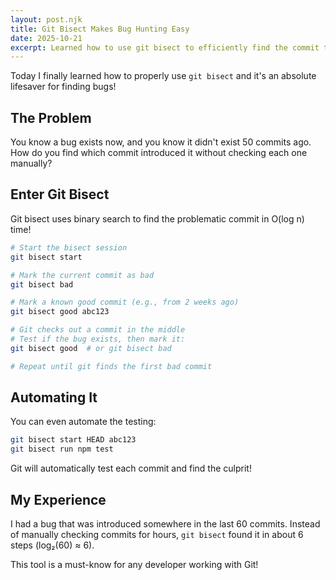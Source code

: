 ```yaml
---
layout: post.njk
title: Git Bisect Makes Bug Hunting Easy
date: 2025-10-21
excerpt: Learned how to use git bisect to efficiently find the commit that introduced a bug using binary search.
---
```


Today I finally learned how to properly use `git bisect` and it's an absolute lifesaver for finding bugs!

## The Problem

You know a bug exists now, and you know it didn't exist 50 commits ago. How do you find which commit introduced it without checking each one manually?

## Enter Git Bisect

Git bisect uses binary search to find the problematic commit in O(log n) time!

```bash
# Start the bisect session
git bisect start

# Mark the current commit as bad
git bisect bad

# Mark a known good commit (e.g., from 2 weeks ago)
git bisect good abc123

# Git checks out a commit in the middle
# Test if the bug exists, then mark it:
git bisect good  # or git bisect bad

# Repeat until git finds the first bad commit
```

## Automating It

You can even automate the testing:

```bash
git bisect start HEAD abc123
git bisect run npm test
```

Git will automatically test each commit and find the culprit!

## My Experience

I had a bug that was introduced somewhere in the last 60 commits. Instead of manually checking commits for hours, `git bisect` found it in about 6 steps (log₂(60) ≈ 6).

This tool is a must-know for any developer working with Git!
